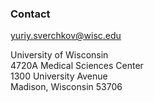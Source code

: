 ### Contact

<yuriy.sverchkov@wisc.edu>

University of Wisconsin  
4720A Medical Sciences Center  
1300 University Avenue  
Madison, Wisconsin 53706